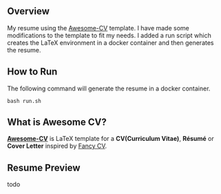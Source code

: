 ## Overview

My resume using the [Awesome-CV](https://github.com/posquit0/Awesome-CV) template. I have made some modifications to the
template to fit my needs. I added a run script which creates the LaTeX environment in a docker container and then
generates the resume.

## How to Run

The following command will generate the resume in a docker container.

```bash run.sh```

## What is Awesome CV?

**[Awesome-CV](https://github.com/posquit0/Awesome-CV)** is LaTeX template for a **CV(Curriculum Vitae)**, **Résumé** or
**Cover Letter** inspired by [Fancy CV](https://www.sharelatex.com/templates/cv-or-resume/fancy-cv).

## Resume Preview
todo
